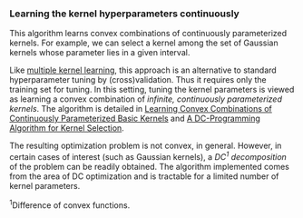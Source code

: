 ### Learning the kernel hyperparameters continuously

This algorithm learns convex combinations of continuously parameterized kernels. For example, we can select a kernel among the set of Gaussian kernels whose parameter lies in a given interval.

Like [multiple kernel learning](http://www.jmlr.org/papers/volume5/lanckriet04a/lanckriet04a.pdf), this approach is an alternative to standard hyperparameter tuning by (cross)validation. Thus it requires only the training set for tuning. In this setting, tuning the kernel parameters is viewed as learning a convex combination of *infinite, continuously parameterized kernels*. The algorithm is detailed in [Learning Convex Combinations of Continuously Parameterized Basic Kernels](http://www0.cs.ucl.ac.uk/staff/M.Pontil/reading/colt05.pdf) and [A DC-Programming Algorithm for Kernel Selection](http://ttic.uchicago.edu/~argyriou/papers/dc-prog.pdf).

The resulting optimization problem is not convex, in general. However, in certain cases of interest (such as Gaussian kernels), a *DC<sup>1</sup> decomposition* of the problem can be readily obtained. The algorithm implemented comes from the area of DC optimization and is tractable for a limited number of kernel parameters.     

<sup>1</sup>Difference of convex functions.
